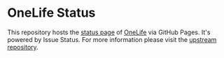 # OneLife Status

This repository hosts the [status page](https://status.oneliferp.net) of [OneLife](https://oneliferp.net) via GitHub Pages. It's powered by Issue Status. For more information please visit the [upstream repository](https://github.com/tadhglewis/issue-status).
